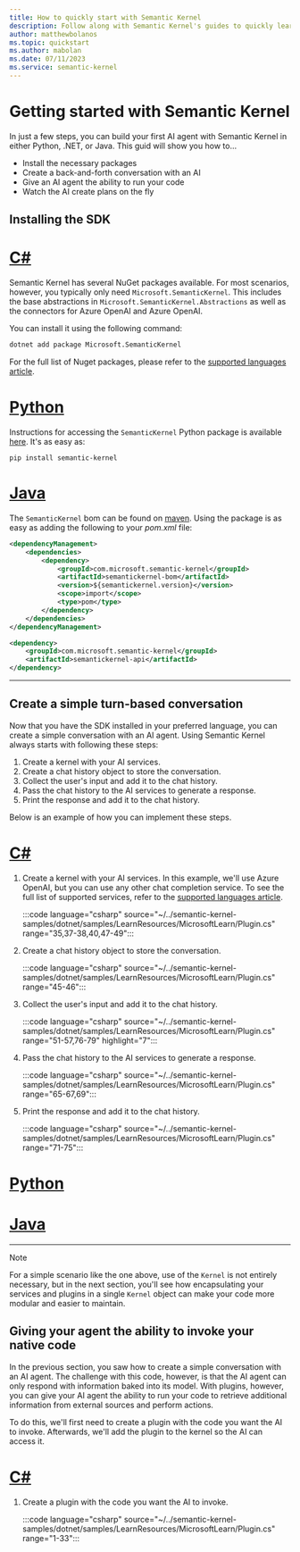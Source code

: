 ```yaml
---
title: How to quickly start with Semantic Kernel
description: Follow along with Semantic Kernel's guides to quickly learn how to use the SDK.
author: matthewbolanos
ms.topic: quickstart
ms.author: mabolan
ms.date: 07/11/2023
ms.service: semantic-kernel
---
```

# Getting started with Semantic Kernel


In just a few steps, you can build your first AI agent with Semantic Kernel in either Python, .NET, or Java. This guid will show you how to...
- Install the necessary packages
- Create a back-and-forth conversation with an AI
- Give an AI agent the ability to run your code
- Watch the AI create plans on the fly

## Installing the SDK

# [C#](#tab/Csharp)

Semantic Kernel has several NuGet packages available. For most scenarios, however, you typically only need `Microsoft.SemanticKernel`. This includes the base abstractions in `Microsoft.SemanticKernel.Abstractions` as well as the connectors for Azure OpenAI and Azure OpenAI.

You can install it using the following command:

```bash
dotnet add package Microsoft.SemanticKernel
```

For the full list of Nuget packages, please refer to the [supported languages article](./supported-languages.md).

# [Python](#tab/python)

Instructions for accessing the `SemanticKernel` Python package is available [here](https://pypi.org/project/semantic-kernel/). It's as easy as:

```PyPI
pip install semantic-kernel
```

# [Java](#tab/Java)

The `SemanticKernel` bom can be found on [maven](https://repo1.maven.org/maven2/com/microsoft/semantic-kernel/semantickernel-bom/). Using the package is as easy as adding the following to your _pom.xml_ file:

```xml
<dependencyManagement>
    <dependencies>
        <dependency>
            <groupId>com.microsoft.semantic-kernel</groupId>
            <artifactId>semantickernel-bom</artifactId>
            <version>${semantickernel.version}</version>
            <scope>import</scope>
            <type>pom</type>
        </dependency>
    </dependencies>
</dependencyManagement>

<dependency>
    <groupId>com.microsoft.semantic-kernel</groupId>
    <artifactId>semantickernel-api</artifactId>
</dependency>
```

---


## Create a simple turn-based conversation

Now that you have the SDK installed in your preferred language, you can create a simple conversation with an AI agent. Using Semantic Kernel always starts with following these steps:

1. Create a kernel with your AI services.
2. Create a chat history object to store the conversation.
3. Collect the user's input and add it to the chat history.
4. Pass the chat history to the AI services to generate a response.
5. Print the response and add it to the chat history.

Below is an example of how you can implement these steps.


# [C#](#tab/Csharp)

1. Create a kernel with your AI services. In this example, we'll use Azure OpenAI, but you can use any other chat completion service. To see the full list of supported services, refer to the [supported languages article](./supported-languages.md).

    :::code language="csharp" source="~/../semantic-kernel-samples/dotnet/samples/LearnResources/MicrosoftLearn/Plugin.cs" range="35,37-38,40,47-49":::

2. Create a chat history object to store the conversation.

    :::code language="csharp" source="~/../semantic-kernel-samples/dotnet/samples/LearnResources/MicrosoftLearn/Plugin.cs" range="45-46":::

3. Collect the user's input and add it to the chat history.

    :::code language="csharp" source="~/../semantic-kernel-samples/dotnet/samples/LearnResources/MicrosoftLearn/Plugin.cs" range="51-57,76-79" highlight="7":::

4. Pass the chat history to the AI services to generate a response.

    :::code language="csharp" source="~/../semantic-kernel-samples/dotnet/samples/LearnResources/MicrosoftLearn/Plugin.cs" range="65-67,69":::

5. Print the response and add it to the chat history.

    :::code language="csharp" source="~/../semantic-kernel-samples/dotnet/samples/LearnResources/MicrosoftLearn/Plugin.cs" range="71-75":::

# [Python](#tab/python)



# [Java](#tab/Java)


---

> [!Note]
> For a simple scenario like the one above, use of the `Kernel` is not entirely necessary, but in the next section, you'll see how encapsulating your services and plugins in a single `Kernel` object can make your code more modular and easier to maintain.


## Giving your agent the ability to invoke your native code

In the previous section, you saw how to create a simple conversation with an AI agent. The challenge with this code, however, is that the AI agent can only respond with information baked into its model. With plugins, however, you can give your AI agent the ability to run your code to retrieve additional information from external sources and perform actions.

To do this, we'll first need to create a plugin with the code you want the AI to invoke. Afterwards, we'll add the plugin to the kernel so the AI can access it.

# [C#](#tab/Csharp)

1. Create a plugin with the code you want the AI to invoke.

    :::code language="csharp" source="~/../semantic-kernel-samples/dotnet/samples/LearnResources/MicrosoftLearn/Plugin.cs" range="1-33":::